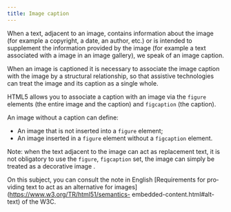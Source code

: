 ```yaml
---
title: Image caption
---
```


When a text, adjacent to an image, contains information about the image (for example a copyright, a date, an author, etc.) or is intended to supplement the information provided by the image (for example a text associated with a image in an image gallery), we speak of an image caption.

When an image is captioned it is necessary to associate the image caption with the image by a structural relationship, so that assistive technologies can treat the image and its caption as a single whole.

HTML5 allows you to associate a caption with an image via the `figure` elements (the entire image and the caption) and `figcaption` (the caption).

An image without a caption can define:

- An image that is not inserted into a `figure` element;
- An image inserted in a `figure` element without a `figcaption` element.

Note: when the text adjacent to the image can act as replacement text, it is not obligatory to use the `figure`, `figcaption` set, the image can simply be treated as a decorative image .

On this subject, you can consult the note in English <span lang="en">[Requirements for providing text to act as an alternative for images](https://www.w3.org/TR/html51/semantics- embedded-content.html#alt-text)</span> of the W3C.
